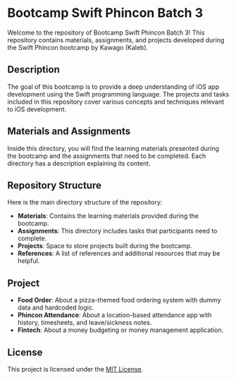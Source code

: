 # Bootcamp Swift Phincon Batch 3

Welcome to the repository of Bootcamp Swift Phincon Batch 3! This repository contains materials, assignments, and projects developed during the Swift Phincon bootcamp by Kawago (Kaleb).

## Description

The goal of this bootcamp is to provide a deep understanding of iOS app development using the Swift programming language. The projects and tasks included in this repository cover various concepts and techniques relevant to iOS development.

## Materials and Assignments

Inside this directory, you will find the learning materials presented during the bootcamp and the assignments that need to be completed. Each directory has a description explaining its content.

## Repository Structure

Here is the main directory structure of the repository:

- **Materials**: Contains the learning materials provided during the bootcamp.
- **Assignments**: This directory includes tasks that participants need to complete.
- **Projects**: Space to store projects built during the bootcamp.
- **References**: A list of references and additional resources that may be helpful.

## Project

- **Food Order**: About a pizza-themed food ordering system with dummy data and hardcoded logic.
- **Phincon Attendance**: About a location-based attendance app with history, timesheets, and leave/sickness notes.
- **Fintech**: About a money budgeting or money management application.

## License

This project is licensed under the [MIT License](LICENSE).
